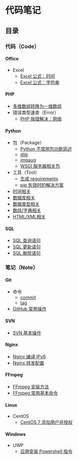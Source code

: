 # 代码笔记


## 目录

### 代码（Code）

#### Office
- Excel
  - [Excel 公式：时间](Code/Office/Excel/Excel公式：时间)
  - [Excel 公式：字符串](Code/Office/Excel/Excel公式：字符串)

#### PHP
- [多维数组转换为一维数组](https://github.com/zhangpeng96/Coding-Notebook/blob/master/Code/PHP/多维数组转换为一维数组.php)
- 错误类型速查（Error）
  - [PHP 报错解决：网络](Code/PHP/Error/PHP报错解决：网络)

#### Python
- 包（Package）
  - [Python 不常用包功能简述](Code/Python/Package/summary) 
  - [dlib](Code/Python/Package/dlib)
  - [imgaug](Code/Python/Package/imgaug)
  - [WSGI 服务器相关包](Code/Python/Package/wsgi) 
- 工具（Tool）
  - [生成 requirements](Code/Python/Tool/生成、使用requirements)
  - [pip 失效时的解决方案](Code/Python/Tool/pip失效时的解决方案)
- [时间相关](Code/Python/时间相关)
- [数据库相关](Code/Python/数据库相关)
- [数据类型相关](Code/Python/数据类型相关) 
- [数组/字典相关](Code/Python/数组、字典相关)
- [HTML/XML相关](Code/Python/HTML、XML相关)

#### SQL
- [SQL 查询语句](Code/SQL/SQL查询语句)
- [SQL 更新语句](Code/SQL/SQL更新语句)
- [SQL 删除语句](Code/SQL/SQL删除语句) 


### 笔记（Note）


#### Git
- 命令
  - [commit](Note/Git/命令/commit)
  - [tag](Note/Git/命令/tag)
- [GitHub 常用操作](Note/Git/GitHub常用操作)

#### SVN
- [SVN 基本操作](Note/SVN/SVN基本操作)

#### Nginx
- [Nginx 编译 IPv6](Note/Nginx/Nginx编译IPv6)
- [Nginx 转发配置](Note/Nginx/Nginx转发配置)

#### FFmpeg
- [FFmpeg 安装方法](Note/FFmpeg/FFmpeg安装方法)
- [FFmpeg 常用基本命令](Note/FFmpeg/FFmpeg常用基本命令)

#### Linux
- CentOS
  - [CentOS 7 添加用户并授权](Note/Linux/CentOS/CentOS7添加用户并授权) 

#### Windows
- UWP
  - [应用安装 Powershell 指令](Note/Windows/UWP/应用安装指令) 